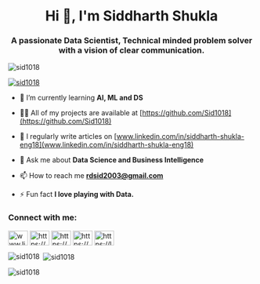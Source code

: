 <h1 align="center">Hi 👋, I'm Siddharth Shukla</h1>
<h3 align="center">A passionate Data Scientist, Technical minded problem solver with a vision of clear communication.</h3>

<p align="left"> <img src="https://komarev.com/ghpvc/?username=sid1018&label=Profile%20views&color=0e75b6&style=flat" alt="sid1018" /> </p>

<p align="left"> <a href="https://github.com/ryo-ma/github-profile-trophy"><img src="https://github-profile-trophy.vercel.app/?username=sid1018" alt="sid1018" /></a> </p>


- 🌱 I’m currently learning **AI, ML and DS**

- 👨‍💻 All of my projects are available at [https://github.com/Sid1018](https://github.com/Sid1018)

- 📝 I regularly write articles on [www.linkedin.com/in/siddharth-shukla-eng18](www.linkedin.com/in/siddharth-shukla-eng18)

- 💬 Ask me about **Data Science and Business Intelligence**

- 📫 How to reach me **rdsid2003@gmail.com**

- ⚡ Fun fact **I love playing with Data.**

<h3 align="left">Connect with me:</h3>
<p align="left">
<a href="https://linkedin.com/in/www.linkedin.com/in/siddharth-shukla-eng18" target="blank"><img align="center" src="https://raw.githubusercontent.com/rahuldkjain/github-profile-readme-generator/master/src/images/icons/Social/linked-in-alt.svg" alt="www.linkedin.com/in/siddharth-shukla-eng18" height="30" width="40" /></a>
<a href="https://instagram.com/https://www.instagram.com/sidd._.003/" target="blank"><img align="center" src="https://raw.githubusercontent.com/rahuldkjain/github-profile-readme-generator/master/src/images/icons/Social/instagram.svg" alt="https://www.instagram.com/sidd._.003/" height="30" width="40" /></a>
<a href="https://www.youtube.com/c/https://www.youtube.com/channel/ucrh1r86juhlk0v8rk42ntba" target="blank"><img align="center" src="https://raw.githubusercontent.com/rahuldkjain/github-profile-readme-generator/master/src/images/icons/Social/youtube.svg" alt="https://www.youtube.com/channel/ucrh1r86juhlk0v8rk42ntba" height="30" width="40" /></a>
<a href="https://www.codechef.com/users/https://www.codechef.com/users/ssiddhartha200" target="blank"><img align="center" src="https://cdn.jsdelivr.net/npm/simple-icons@3.1.0/icons/codechef.svg" alt="https://www.codechef.com/users/ssiddhartha200" height="30" width="40" /></a>
<a href="https://www.leetcode.com/https://leetcode.com/u/javodzthxm/" target="blank"><img align="center" src="https://raw.githubusercontent.com/rahuldkjain/github-profile-readme-generator/master/src/images/icons/Social/leet-code.svg" alt="https://leetcode.com/u/javodzthxm/" height="30" width="40" /></a>
</p>



<p><img align="left" src="https://github-readme-stats.vercel.app/api/top-langs?username=sid1018&show_icons=true&locale=en&layout=compact" alt="sid1018" /></p>

<p>&nbsp;<img align="center" src="https://github-readme-stats.vercel.app/api?username=sid1018&show_icons=true&locale=en" alt="sid1018" /></p>

<p><img align="center" src="https://github-readme-streak-stats.herokuapp.com/?user=sid1018&" alt="sid1018" /></p>

